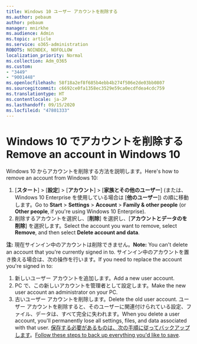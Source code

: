 ```yaml
---
title: Windows 10 ユーザー アカウントを削除する
ms.author: pebaum
author: pebaum
manager: mnirkhe
ms.audience: Admin
ms.topic: article
ms.service: o365-administration
ROBOTS: NOINDEX, NOFOLLOW
localization_priority: Normal
ms.collection: Adm_O365
ms.custom:
- "3449"
- "9001448"
ms.openlocfilehash: 58f18a2ef8f685b4ebb4b274f506e2de03bb0807
ms.sourcegitcommit: c6692ce0fa1358ec3529e59ca0ecdfdea4cdc759
ms.translationtype: HT
ms.contentlocale: ja-JP
ms.lasthandoff: 09/15/2020
ms.locfileid: "47801333"
---
```

# <a name="remove-an-account-in-windows-10"></a><span data-ttu-id="bd762-102">Windows 10 でアカウントを削除する</span><span class="sxs-lookup"><span data-stu-id="bd762-102">Remove an account in Windows 10</span></span>

<span data-ttu-id="bd762-103">Windows 10 からアカウントを削除する方法を説明します。</span><span class="sxs-lookup"><span data-stu-id="bd762-103">Here's how to remove an account from Windows 10:</span></span>

1. <span data-ttu-id="bd762-104">[**スタート**] > [**設定**] > [**アカウント**] > [**家族とその他のユーザー**] (または、Windows 10 Enterprise を使用している場合は [**他のユーザー**]) の順に移動します。</span><span class="sxs-lookup"><span data-stu-id="bd762-104">Go to **Start** > **Settings** > **Account** > **Family & other people** (or **Other people**, if you're using Windows 10 Enterprise).</span></span>
2. <span data-ttu-id="bd762-105">削除するアカウントを選択し、[**削除**] を選択し、[**アカウントとデータのを削除**] を選択します。</span><span class="sxs-lookup"><span data-stu-id="bd762-105">Select the account you want to remove, select **Remove**, and then select **Delete account and data**.</span></span>
 
<span data-ttu-id="bd762-106">**注:** 現在サインイン中のアカウントは削除できません。</span><span class="sxs-lookup"><span data-stu-id="bd762-106">**Note:** You can't delete an account that you're currently signed in to.</span></span>  <span data-ttu-id="bd762-107">サインイン中のアカウントを置き換える場合は、次の操作を行います。</span><span class="sxs-lookup"><span data-stu-id="bd762-107">If you need to replace the account you're signed in to:</span></span>

1. <span data-ttu-id="bd762-108">新しいユーザー アカウントを追加します。</span><span class="sxs-lookup"><span data-stu-id="bd762-108">Add a new user account.</span></span>
2. <span data-ttu-id="bd762-109">PC で、この新しいアカウントを管理者として設定します。</span><span class="sxs-lookup"><span data-stu-id="bd762-109">Make the new user account an administrator on your PC.</span></span>
3. <span data-ttu-id="bd762-110">古いユーザー アカウントを削除します。</span><span class="sxs-lookup"><span data-stu-id="bd762-110">Delete the old user account.</span></span> <span data-ttu-id="bd762-111">ユーザー アカウントを削除すると、そのユーザーに関連付けられている設定、ファイル、データは、すべて完全に失われます。</span><span class="sxs-lookup"><span data-stu-id="bd762-111">When you delete a user account, you'll permanently lose all settings, files, and data associated with that user.</span></span> <span data-ttu-id="bd762-112">[保存する必要があるものは、次の手順に従ってバックアップします](https://support.microsoft.com/help/4027408/windows-10-backup-and-restore)。</span><span class="sxs-lookup"><span data-stu-id="bd762-112">[Follow these steps to back up everything you'd like to save](https://support.microsoft.com/help/4027408/windows-10-backup-and-restore).</span></span>